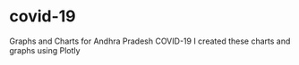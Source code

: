 # covid-19
Graphs and Charts for Andhra Pradesh COVID-19
I created these charts and graphs using Plotly
